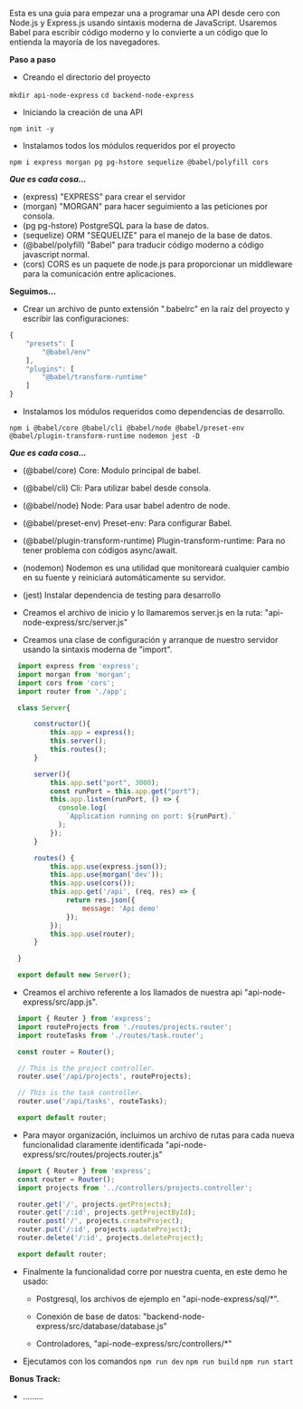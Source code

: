 Esta es una guia para empezar una a programar una API desde cero con Node.js y Express.js usando sintaxis moderna de JavaScript.
Usaremos Babel para escribir código moderno y lo convierte a un código que lo entienda la mayoría de los navegadores.

**Paso a paso**

* Creando el directorio del proyecto

`mkdir api-node-express`
`cd backend-node-express`

* Iniciando la creación de una API

`npm init -y`	

* Instalamos todos los módulos requeridos por el proyecto

`npm i express morgan pg pg-hstore sequelize @babel/polyfill cors`	

***Que es cada cosa...***
  * (express) "EXPRESS" para crear el servidor
  * (morgan) "MORGAN" para hacer seguimiento a las peticiones por consola.
  * (pg pg-hstore) PostgreSQL para la base de datos.
  * (sequelize) ORM "SEQUELIZE" para el manejo de la base de datos.
  * (@babel/polyfill) "Babel" para traducir código moderno a código javascript normal.
  * (cors) CORS es un paquete de node.js para proporcionar un middleware para la comunicación entre aplicaciones.

**Seguimos...**
* Crear un archivo de punto extensión ".babelrc" en la raíz del proyecto y escribir las configuraciones:

```javascript
{
    "presets": [
        "@babel/env"
    ],
    "plugins": [
        "@babel/transform-runtime"
    ]
}
```

* Instalamos los módulos requeridos como dependencias de desarrollo.

`npm i @babel/core @babel/cli @babel/node @babel/preset-env @babel/plugin-transform-runtime nodemon jest -D`	

***Que es cada cosa...***
  * (@babel/core) Core: Modulo principal de babel.
  * (@babel/cli) Cli: Para utilizar babel desde consola.
  * (@babel/node) Node: Para usar babel adentro de node.
  * (@babel/preset-env) Preset-env: Para configurar Babel.
  * (@babel/plugin-transform-runtime) Plugin-transform-runtime: Para no tener problema con códigos async/await.
  * (nodemon) Nodemon es una utilidad que monitoreará cualquier cambio en su fuente y reiniciará automáticamente su servidor.
  * (jest) Instalar dependencia de testing para desarrollo

* Creamos el archivo de inicio y lo llamaremos server.js en la ruta: "api-node-express/src/server.js"

* Creamos una clase de configuración y arranque de nuestro servidor usando la sintaxis moderna de "import".

```javascript
  import express from 'express';
  import morgan from 'morgan';
  import cors from 'cors';
  import router from './app';

  class Server{

      constructor(){
          this.app = express();
          this.server();
          this.routes();  
      }

      server(){
          this.app.set("port", 3000);
          const runPort = this.app.get("port");
          this.app.listen(runPort, () => {
            console.log(
              `Application running on port: ${runPort}.`
            );
          });
      }

      routes() {
          this.app.use(express.json());
          this.app.use(morgan('dev'));
          this.app.use(cors());
          this.app.get('/api', (req, res) => {
              return res.json({
                  message: 'Api demo'
              });
          });
          this.app.use(router);
      }

  }

  export default new Server();
```

* Creamos el archivo referente a los llamados de nuestra api "api-node-express/src/app.js".

```javascript
  import { Router } from 'express';
  import routeProjects from './routes/projects.router';
  import routeTasks from './routes/task.router';

  const router = Router();

  // This is the project controller.
  router.use('/api/projects', routeProjects); 

  // This is the task controller.
  router.use('/api/tasks', routeTasks); 

  export default router;
```

* Para mayor organización, incluimos un archivo de rutas para cada nueva funcionalidad claramente identificada "api-node-express/src/routes/projects.router.js"

```javascript
  import { Router } from 'express';
  const router = Router();
  import projects from '../controllers/projects.controller';

  router.get('/', projects.getProjects);
  router.get('/:id', projects.getProjectById);
  router.post('/', projects.createProject);
  router.put('/:id', projects.updateProject);
  router.delete('/:id', projects.deleteProject);

  export default router;
```

* Finalmente la funcionalidad corre por nuestra cuenta, en este demo he usado:

  * Postgresql, los archivos de ejemplo en "api-node-express/sql/*".

  * Conexión de base de datos: "backend-node-express/src/database/database.js"

  * Controladores, "api-node-express/src/controllers/*"

* Ejecutamos con los comandos
`npm run dev`
`npm run build`
`npm run start`

**Bonus Track:**

* .........

